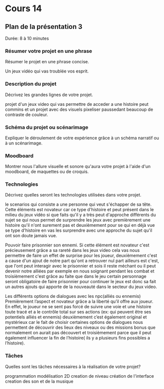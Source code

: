 # Cours 14
## Plan de la présentation 3
Durée: 8 à 10 minutes



### Résumer votre projet en une phrase
Résumer le projet en une phrase concise.  

Un jeux vidéo qui vas troublée vos esprit.

### Description du projet 
Décrivez les grandes lignes de votre projet. 

projet d'un jeux video qui vas permettre de acceder a une histoire peut commins et un projet avec des visuels pixeliser paussedant beaucoup de contraste de couleur.

### Schéma du projet ou scénarimage
Expliquer le déroulement de votre expérience grâce à un schéma narratif ou à un scénarimage. 



### Moodboard
Montrer nous l'allure visuelle et sonore qu'aura votre projet à l'aide d'un moodboard, de maquettes ou de croquis. 



### Technologies
Décrivez quelles seront les technologies utilisées dans votre projet. 

le scenarios qui consiste a une personne qui veut s'échapper de sa tête.
Cette éléments est novateur car ce type d'histoire et peut présent dans le milieu du jeux vidéo si que faits qu'il y a très peut d'approche différents du sujet se qui nous permet de surprendre les jeux avec premièrement une histoire qu'il n'ont surement pas et deuxièmement pour se qui en déjà vue se type d'histoire en vas les surprendre avec une approche du sujet qu'il ont son doute jamais vue.

Pouvoir faire prisonnier son ennemi.
Si cette élément est novateur c'est précieusement grâce a sa rareté dans les jeux video cela vas nous permettre de faire un effet de surprise pour les joueur, deuxièmement c'est a cause d'un ajout de notre part qu'ont a retrouver nul part ailleurs est c'est, que l'ont peut interagir avec le prisonnier et sois il reste méchant ou il peut devenir notre alliées par exemple en nous soignant pendant les combat et troisièmement c'est grâce au faite que dans le jeu certain personnage seront obligatoire de faire prisonnier pour continuer le jeux est donc sa fait un autres ajouts qui apporte de la nouveauté dans le secteur du jeux video.

Les différents options de dialogues avec les npc(alliés ou ennemis)
Premièrement l’aspect et novateur grâce a la liberté qu’il offre aux joueur. En effet, le joueur ne se sent pas forcé de suivre une voie et une histoire toute tracé et a le contrôle total sur ses actions (ex: qui peuvent être ses potentiels alliés et ennemis) deuxièmement c’est également original et mystérieux car le fait de choisir certaines options de dialogues nous permettent de découvrir des lieux des niveaux ou des missions bonus que normalement on aurait pas découvert et troisièmement parce que il peut également influencer la fin de l’histoire( ils y a plusieurs fins possibles a l’histoire).

### Tâches
Quelles sont les tâches nécessaires à la réalisation de votre projet? 

programmation
modélisation 2D
creation de niveau
création de l'interface
creation des son et de la musique
